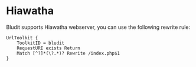 # Hiawatha
<!-- position: 2 -->
<!-- Date: 2017-08-22 22:00:00 -->

Bludit supports Hiawatha webserver, you can use the following rewrite rule:

```
UrlToolkit {
    ToolkitID = bludit
    RequestURI exists Return
    Match [^?]*(\?.*)? Rewrite /index.php$1
}
```
